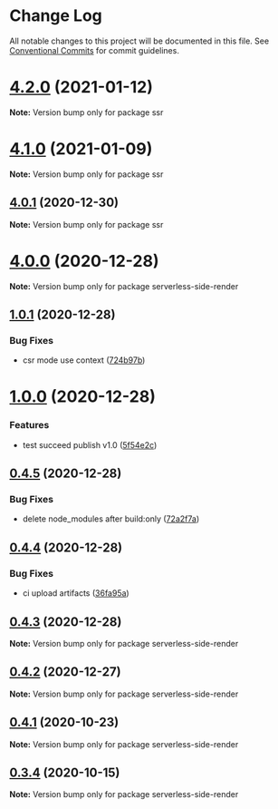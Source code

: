 # Change Log

All notable changes to this project will be documented in this file.
See [Conventional Commits](https://conventionalcommits.org) for commit guidelines.

# [4.2.0](https://github.com/ykfe/ssr/compare/v4.1.0...v4.2.0) (2021-01-12)

**Note:** Version bump only for package ssr





# [4.1.0](https://github.com/ykfe/ssr/compare/v4.0.0...v4.1.0) (2021-01-09)

**Note:** Version bump only for package ssr





## [4.0.1](https://github.com/ykfe/ssr/compare/v4.0.0...v4.0.1) (2020-12-30)

**Note:** Version bump only for package ssr





# [4.0.0](https://github.com/ykfe/ssr/compare/v1.0.1...v4.0.0) (2020-12-28)

**Note:** Version bump only for package serverless-side-render





## [1.0.1](https://github.com/ykfe/ssr/compare/v1.0.0...v1.0.1) (2020-12-28)


### Bug Fixes

* csr mode use context ([724b97b](https://github.com/ykfe/ssr/commit/724b97b3a45b558732dee16606c1f1eea77e6b05))





# [1.0.0](https://github.com/ykfe/ssr/compare/v0.4.5...v1.0.0) (2020-12-28)


### Features

* test succeed publish v1.0 ([5f54e2c](https://github.com/ykfe/ssr/commit/5f54e2c82c927377ea40c955b71d924d653f9ca0))





## [0.4.5](https://github.com/ykfe/ssr/compare/v0.4.4...v0.4.5) (2020-12-28)


### Bug Fixes

* delete node_modules after build:only ([72a2f7a](https://github.com/ykfe/ssr/commit/72a2f7a72ecf20d7655dc7b8681f2713dd67fdf4))





## [0.4.4](https://github.com/ykfe/ssr/compare/v0.4.2...v0.4.4) (2020-12-28)


### Bug Fixes

* ci upload artifacts ([36fa95a](https://github.com/ykfe/ssr/commit/36fa95a78b5b2853d77cc6904e7997365f6a9ca1))





## [0.4.3](https://github.com/ykfe/ssr/compare/v0.4.2...v0.4.3) (2020-12-28)

**Note:** Version bump only for package serverless-side-render





## [0.4.2](https://github.com/ykfe/ssr/compare/v0.4.1...v0.4.2) (2020-12-27)

**Note:** Version bump only for package serverless-side-render





## [0.4.1](https://github.com/ykfe/ssr/compare/v0.4.0...v0.4.1) (2020-10-23)

**Note:** Version bump only for package serverless-side-render





## [0.3.4](https://github.com/ykfe/ssr/compare/v0.3.3...v0.3.4) (2020-10-15)

**Note:** Version bump only for package serverless-side-render
